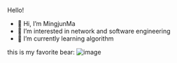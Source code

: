 Hello!

- 👋 Hi, I’m MingjunMa
- 👀 I’m interested in network and software engineering
- 🌱 I’m currently learning algorithm

this is my favorite bear:
![image](https://user-images.githubusercontent.com/54018772/142196307-a2949dc6-eed6-46c5-b1f1-db2407af69fc.png)

